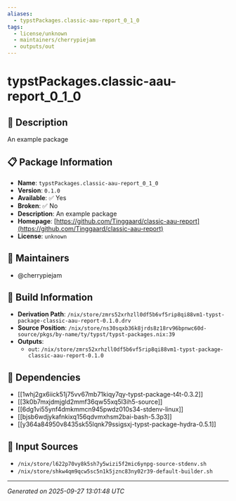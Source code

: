 ```yaml
---
aliases:
  - typstPackages.classic-aau-report_0_1_0
tags:
  - license/unknown
  - maintainers/cherrypiejam
  - outputs/out
---
```


# typstPackages.classic-aau-report_0_1_0

## 📝 Description

An example package

## 📋 Package Information

- **Name**: `typstPackages.classic-aau-report_0_1_0`
- **Version**: `0.1.0`
- **Available**: ✅ Yes
- **Broken**: ✅ No
- **Description**: An example package
- **Homepage**: [https://github.com/Tinggaard/classic-aau-report](https://github.com/Tinggaard/classic-aau-report)
- **License**: `unknown`
## 👥 Maintainers

- @cherrypiejam


## 🔧 Build Information

- **Derivation Path**: `/nix/store/zmrs52xrhzll0df5b6vf5rip8qi88vm1-typst-package-classic-aau-report-0.1.0.drv`
- **Source Position**: `/nix/store/ns30sqxb36k8jrds8z18rv96bpnwc60d-source/pkgs/by-name/ty/typst/typst-packages.nix:39`
- **Outputs**:
  - `out`:  `/nix/store/zmrs52xrhzll0df5b6vf5rip8qi88vm1-typst-package-classic-aau-report-0.1.0`

## 🔗 Dependencies

- [[1whj2gx6iick51j75vv67mb71kiqy7qy-typst-package-t4t-0.3.2]]
- [[3k0b7mxjdmjgld2mmf36qw55xq5l3ih5-source]]
- [[6dg1vi55ynf4dmkmmcn945pwdz010s34-stdenv-linux]]
- [[bjsb6wdjykafnkixq156qdvmxhsm2bai-bash-5.3p3]]
- [[y364a84950v8435sk55lqnk79ssigsxj-typst-package-hydra-0.5.1]]

## 📁 Input Sources

- `/nix/store/l622p70vy8k5sh7y5wizi5f2mic6ynpg-source-stdenv.sh`
- `/nix/store/shkw4qm9qcw5sc5n1k5jznc83ny02r39-default-builder.sh`

---
*Generated on 2025-09-27 13:01:48 UTC*
